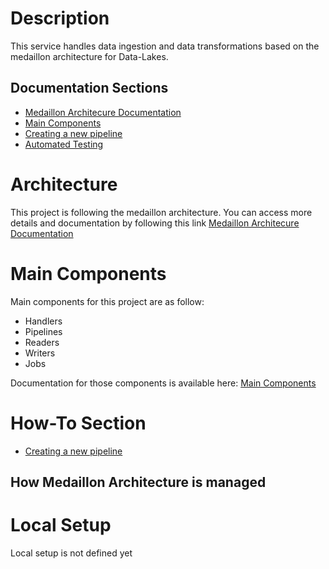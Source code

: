 # Description

This service handles data ingestion and data transformations based on the medaillon architecture for Data-Lakes. 

## Documentation Sections
- [Medaillon Architecure Documentation](doc/sections/medaillon_architecture/main.md)
- [Main Components](doc/sections/main_components/main.md)
- [Creating a new pipeline](doc/sections/creating_pipelines/main.md)
- [Automated Testing](doc/sections/automated_testing/main.md)


# Architecture
This project is following the medaillon architecture. You can access more details and documentation by following this link
[Medaillon Architecure Documentation](doc/sections/medaillon_architecture/main.md)

# Main Components

Main components for this project are as follow:
- Handlers
- Pipelines
- Readers
- Writers
- Jobs

Documentation for those components is available here: [Main Components](doc/sections/main_components/main.md)


# How-To Section
- [Creating a new pipeline](doc/sections/creating_pipelines/main.md)


## How Medaillon Architecture is managed




# Local Setup
Local setup is not defined yet
